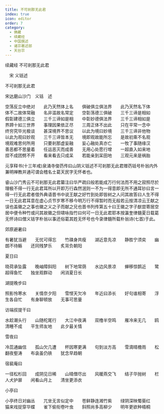 ```yaml
---
title: 不可剎那无此君
index: true
icon: editor
order: 7
category:
  - 佛藏
  - 续藏经
  - 中国撰述
  - 诸宗著述部
  - 天台宗
---
```


续藏经   不可剎那无此君  

　宋 义铦述  

不可剎那无此君  

宋达磨山沙门　义铦　述  

空荡反立中绝对　　此乃天然体上名　　俱破俱立俱法界　　此乃天然名下体　　体不二故体常融　　名非滥故名常定　　空彰荡德三俱破　　三千三谛是相如　　假彰建德三俱立　　三千三谛如是相　　中彰妙德俱法界　　三千三谛相如是　　界蹄十如三世界　　事理因果依正尽　　三周正体不出此　　只在平常一念中　　终穷究毕光极谈　　甚深境界不思议　　以此为境曰妙境　　三千三谛非他物　　以此为观曰妙观　　三千三谛皆本无　　境即观故能所忘　　是故初乘不名观　　境观难思何所用　　只要剎那虚妄融　　妄心融处真亦亡　　一牧了事随缘汉　　善恶都不思量着　　任运恶灭而成善　　无用心处愿行增　　一超直入如来地　　捏不成团劈不开　　看来看去只成呆　　若能亲到呆田地　　三观元来是祸胎  

元享释书(十三年戒)泉涌寺俊芿传曰山阴义铦述不可剎那无此君赠芿铦号朴翁内外兼明禅教并通可谓会稽名士葛天民字无怀者也。  

睿山沙门秀云不可剎那无此君纂注曰华严疏曰般若能成万行何法而不用之寂照尽於理极不得一行无此君耳所以开即万行森然泯则一不为一得意即无所不通耳钞曰言一得一行无此君者借外典语晋书中说王献之好竹到处即皆树之人问其故答曰人生不得一日无此君耳意在虚心贞节岁寒不移今明万行不得暂时而无般若云按清凉云王献之误也盖徽之之事也徽之义之子而献之兄也晋书列传第五十曰王徽之字子猷尝寄居空居中便令种竹或问其故徽之但啸咏指竹曰何可一日无此君耶本按瀛奎律髓夏日载葛无怀诗曰僧义铦字朴翁以事还俗葛其姓无怀号也今录律髓所载朴翁诗(七首)于此。  

郊原避暑曰  

有暑犹当避　　无忧可得忘　　竹疎身共瘦　　湖近意先凉　　静胜宁须奕　　幽朗不待觞　　还同残梦乐　　炙背负朝阳  

夏日曰  

晓荷承坠露　　晚岫障斜阳　　树下地常荫　　水边风景凉　　蝉移惊鹊近　　鹭超得鱼忙　　独坐观群动　　闲消夏日长  

湖提晚步曰  

照影怜寒水　　关情奈夕阳　　雪悭天欠冷　　年近曰添长　　好句谁相寄　　浮生各自忙　　有身聊顿放　　无事可思量  

访端叔提干曰  

水趁潮头行　　山随柁尾行　　大江中夜满　　双橹半空鸣　　雁冷来无几　　鸥清睡不成　　平生师友地　　此夕最关情  

雪夜曰  

冷蕊通幽信　　孤山欠几遭　　杯因寒更满　　句到淡方高　　雪滴晴檐雨　　松翻夜壑涛　　布衾虽仍铁　　犹念早趋朝  

宿裴庵曰  

一径松杉回　　成阴见日稀　　山晴僧尽出　　风暖燕交飞　　结子华抛树　　栏人犬护扉　　闲看山月上　　清坐更添衣  

小亭曰  

小亭终日对幽丛　　兀坐无言似定中　　苍鲜静连湘竹紫　　绿阴深映蜀葵红　　猫来戏捉穿华蝶　　雀下偷衔卷叶虫　　斜照尚多高柳少　　明年更欲种梧桐  
